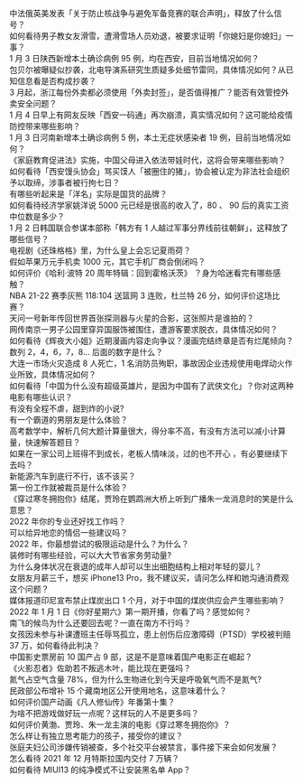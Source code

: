 中法俄英美发表「关于防止核战争与避免军备竞赛的联合声明」，释放了什么信号？  
如何看待男子教女友滑雪，遭滑雪场人员劝退，被要求证明「你媳妇是你媳妇」一事？  
1 月 3 日陕西新增本土确诊病例 95 例，均在西安，目前当地情况如何？  
包贝尔被曝疑似抄袭，北电导演系研究生质疑多处细节雷同，具体情况如何？从已知信息看是否构成抄袭？  
3 月起，浙江每份外卖都必须使用「外卖封签」，是否值得推广？能否有效管控外卖安全问题？  
1 月 4 日早上有网友反映「西安一码通」再次崩溃，真实情况如何？这可能给疫情防控带来哪些影响？  
1 月 3 日河南新增本土确诊病例 5 例，本土无症状感染者 19 例，目前当地情况如何？  
《家庭教育促进法》实施，中国父母进入依法带娃时代，这将会带来哪些影响？  
如何看待「西安馒头协会」骂买馍人「被圈住的猪」，协会被认定为非法社会组织予以取缔，涉事者被行拘七日？  
有哪些听起来是「洋名」实际是国货的品牌？  
如何看待经济学家姚洋说 5000 元已经是很高的收入了，80 、 90 后的真实工资中位数是多少？  
1 月 2 日韩国联合参谋本部称「韩方有 1 人越过军事分界线前往朝鲜」，这释放了哪些信号？  
电视剧《还珠格格》里，为什么皇上会忘记夏雨荷？  
假如苹果万元手机卖 1000 元，其它手机厂商会倒闭吗？  
如何评价《哈利·波特 20 周年特辑：回到霍格沃茨》 ？身为哈迷看完有哪些感触？  
NBA 21-22 赛季灰熊 118:104 送篮网 3 连败，杜兰特 26 分，如何评价这场比赛？  
天问一号新年传回世界首张探测器与火星的合影，这张照片是谁拍的？  
网传南京一男子公园里穿异国服饰被围住，遭游客要求脱衣，具体情况如何？  
如何看待《辉夜大小姐》近期漫画内容走向争议？漫画完结终章是否有烂尾倾向？  
数列 2，4，6，7，8… 后面的数字是什么？  
大连一市场火灾造成 8 人死亡，1 名消防员殉职，事故因企业违规使用电焊动火作业所致，具体情况如何？  
如何看待「中国为什么没有超级英雄片，是因为中国有了武侠文化」？你对这两种电影有哪些认识？  
有没有全程不虐，甜到炸的小说?  
有一个霸道的男朋友是什么体验？  
高考数学中，解析几何大题计算量很大，得分率不高，有没有方法可以减小计算量，快速解答题目？  
如果在一家公司上班得不到成长，老板人情味淡，过的也不开心 ，有必要继续下去吗？  
新能源汽车到底行不行，该不该买？  
第一份工作就被裁员是什么体验？  
《穿过寒冬拥抱你》结尾，贾玲在鹦鹉洲大桥上听到广播朱一龙消息时的笑是什么意思？  
2022 年你的专业还好找工作吗？  
可以给异地恋的情侣一些建议吗？  
2022 年，你最想尝试的极限运动是什么？为什么？  
装修时有哪些经验，可以大大节省家务劳动量?  
为什么身体状况在衰退的成年人却可以生出细胞结构上相对年轻的婴儿？  
女朋友月薪三千，想买 iPhone13 Pro，我不建议买，请问怎么样和她沟通消费观这个问题？  
媒体报道印尼宣布禁止煤炭出口 1 个月，对于中国的煤炭供应会产生哪些影响？  
2022 年 1 月 1 日《你好星期六》第一期开播，你看了吗？感觉如何？  
南飞的候鸟为什么还要回去呢？一直在南方不行吗？  
女孩因未参与补课遭班主任辱骂孤立，患上创伤后应激障碍（PTSD）学校被判赔 37 万，如何看待此判决？  
中国影史票房前 10 国产占 9 部，这是不是意味着国产电影正在崛起？  
《火影忍者》佐助若不叛逃木叶，能比现在更强吗？  
氮气占空气含量 78%，但为什么生物进化到今天是呼吸氧气而不是氮气?  
民政部公布增补 15 个藏南地区公开使用地名，这意味着什么？  
如何评价国产动画《凡人修仙传》年番第十集？  
为啥不把游戏做好玩一点呢？这样玩的人不是更多吗？  
如何评价黄渤、贾玲、朱一龙主演的电影《穿过寒冬拥抱你》？  
怎么样让有独立思考能力的孩子，接受你的建议？  
张庭夫妇公司涉嫌传销被查，多个社交平台被禁言，事件接下来会如何发展？  
怎么看待 2021 年 12 月特斯拉国内交付 7 万辆？  
如何看待 MIUI13 的纯净模式不让安装黑名单 App？  
